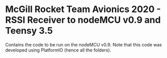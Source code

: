 # McGill Rocket Team Avionics 2020 - RSSI Receiver to nodeMCU v0.9 and Teensy 3.5

Contains the code to be run on the nodeMCU v0.9. Note that this code was developed using PlatformIO (hence all the folders).


